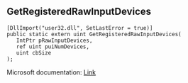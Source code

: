 ## GetRegisteredRawInputDevices

```
[DllImport("user32.dll", SetLastError = true)]
public static extern uint GetRegisteredRawInputDevices(
   IntPtr pRawInputDevices,
   ref uint puiNumDevices,
   uint cbSize
);
```

Microsoft documentation: [Link](https://docs.microsoft.com/en-us/windows/win32/api/winuser/nf-winuser-getregisteredrawinputdevices)
